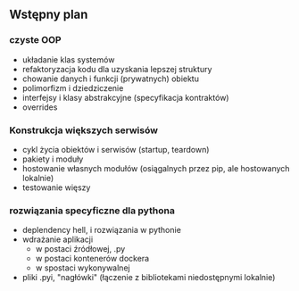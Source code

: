 
## Wstępny plan 

### czyste OOP

- układanie klas systemów
- refaktoryzacja kodu dla uzyskania lepszej struktury
- chowanie danych i funkcji (prywatnych) obiektu
- polimorfizm i dziedziczenie 
- interfejsy i klasy abstrakcyjne (specyfikacja kontraktów)
- overrides
  
### Konstrukcja większych serwisów

- cykl życia obiektów i serwisów (startup, teardown)
- pakiety i moduły
- hostowanie własnych modułów (osiągalnych przez pip, ale hostowanych lokalnie)
- testowanie więszy


### rozwiązania specyficzne dla pythona

- deplendency hell, i rozwiązania w pythonie
- wdrażanie aplikacji
    * w postaci źródłowej, .py
    * w postaci kontenerów dockera
    * w spostaci wykonywalnej
- pliki .pyi, "nagłówki" (łączenie z bibliotekami niedostępnymi lokalnie)
    

